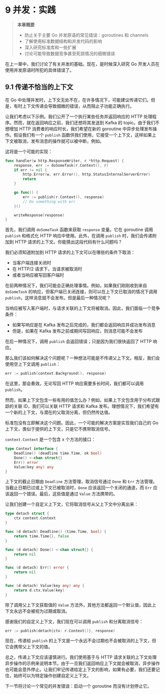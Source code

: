 # 9 并发：实践

> **本章概要**
> * 防止关于主要 Go 并发原语的常见错误：goroutines 和 channels
> * 了解使用标准数据结构和并发代码的影响
> * 深入研究标准库和一些扩展
> * 讨论可能导致数据竞争甚至死锁情况的细微错误

在上一章中，我们讨论了有关并发的基础。现在，是时候深入研究 Go 开发人员在使用并发原语时所犯的具体错误了。

## 9.1 传递不恰当的上下文

在 Go 中处理并发时，上下文无处不在，在许多情况下，可能建议传递它们。但是，有时上下文传递会导致细微的错误，从而阻止子功能正确执行。

让我们考虑以下示例。我们公开了一个执行某些任务并返回响应的 HTTP 处理程序。然而，就在返回响应之前，我们还想将其发送到 Kafka 的 topic。由于我们不想增加 HTTP 消费者的响应时长，我们希望在新的 goroutine 中异步处理发布操作。假设我们有一个 `publish` 函数供我们使用，它接受一个上下文，这样如果上下文被取消，发布消息的操作就可以被中断，例如。

这将是一个可能的实现：

```go
func handler(w http.ResponseWriter, r *http.Request) {
    response, err := doSomeTask(r.Context(), r)
    if err != nil {
        http.Error(w, err.Error(), http.StatusInternalServerError)
        return
    }

    go func() {
        err := publish(r.Context(), response)
        // Do something with err
    }()

    writeResponse(response)
}
```

首先，我们调用 `doSomeTask` 函数来获取 `response` 变量。它在 goroutine 调用 `publish` 和格式化 HTTP 响应中使用。此外，在调用 `publish` 时，我们会传递附加到 HTTP 请求的上下文。你能猜出这段代码有什么问题吗？

我们必须知道附加到 HTTP 请求的上下文可以在哪些的条件下取消：

* 当客户端连接关闭时
* 在 HTTP/2 请求下，当请求被取消时
* 或者当响应被写回客户端时

在前两种情况下，我们可能会正确处理事情。例如，如果我们刚刚收到来自 `doSomeTask` 的响应，但客户端已关闭连接，则可以在上下文已取消的情况下调用 `publish`，这样消息就不会发布。但是最后一种情况呢？

当响应被写入客户端时，与请求关联的上下文将被取消。因此，我们面临一个竞争条件：

* 如果写响应是在 Kafka 发布之后完成的，我们都会返回响应并成功发布消息
* 但是，如果在 Kafka 发布之前或期间写回响应，则消息可能不会发布

在后一种情况下，调用 `publish` 会返回错误；只是因为我们很快返回了 HTTP 响应。

那么我们该如何解决这个问题呢？一种想法可能是不传递父上下文。相反，我们会使用空上下文调用 `publish`：

```go
err := publish(context.Background(), response)
```

在这里，那会奏效。无论写回 HTTP 响应需要多长时间，我们都可以调用 `publish`。

然而，如果上下文包含一些有用的值怎么办？例如，如果上下文包含用于分布式跟踪的关联 ID，我们可以关联 HTTP 请求和 Kafka 发布。理想情况下，我们希望有一个新的上下文，与潜在的父取消分离，但仍然传达值。

标准包没有立即解决这个问题。因此，一个可能的解决方案是实现我们自己的 Go 上下文，类似于提供的上下文，只是它不携带取消信号。

`context.Context` 是一个包含 x 个方法的接口：

```go
type Context interface {
    Deadline() (deadline time.Time, ok bool)
    Done() <-chan struct{}
    Err() error
    Value(key any) any
}
```

上下文的截止日期由 `Deadline` 方法管理，取消信号通过 `Done` 和 `Err` 方法管理。当截止日期已过或上下文已被取消时，`Done` 应该返回一个关闭的通道，而 `Err` 应该返回一个错误。最后，这些值是通过 `Value` 方法携带的。

让我们创建一个自定义上下文，它将取消信号从父上下文中分离出来：

```go
type detach struct {
    ctx context.Context
}

func (d detach) Deadline() (time.Time, bool) {
    return time.Time{}, false
}

func (d detach) Done() <-chan struct{} {
    return nil
}

func (d detach) Err() error {
    return nil
}

func (d detach) Value(key any) any {
    return d.ctx.Value(key)
}
```

除了调用父上下文获取值的 `Value` 方法外，其他方法都返回一个默认值，因此上下文永远不会被视为过期或取消。

感谢我们的自定义上下文，我们现在可以调用 `publish` 和分离取消信号：

```go
err := publish(detach{ctx: r.Context()}, response)
```

现在，传递给 `publish` 的上下文是一个永远不会过期也不会被取消的上下文，但它会携带父上下文的值。

总之，传递上下文应该谨慎进行。我们使用基于与 HTTP 请求关联的上下文处理异步操作的示例来说明本节。由于一旦我们返回响应上下文就会被取消，异步操作也可能会意外停止。让我们牢记传递给定上下文的影响，如果有必要，我们还要记住，始终可以为特定操作创建自定义上下文。

下一节将讨论一个常见的并发错误：启动一个 goroutine 而没有计划停止它。